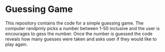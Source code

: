 # Guessing Game
This repository contains the code for a simple guessing game. The computer randpmly picks a number between 1-50 
inclusive and the user is encourages to gess the number. Once the number is guessed the code reveals how many 
guesses were taken and asks user if they would like to play again.
